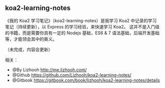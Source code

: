 ## koa2-learning-notes

《我的 Koa2 学习笔记》（koa2-learning-notes）是我学习 Koa2 中记录的学习笔记（持续更新），以 Express 的学习经验，来快速学习 Koa2。
这并不是入门级的书籍，而是需要你具有一定的 Nodejs 基础，ES6 & 7 语法基础，后端开发基础等，才能领会其中的奥义。

（未完成，内容会更新）

相关：
- @By Lizhooh http://me.lizhooh.com/
- @Github https://github.com/Lizhooh/koa2-learning-notes/
- @Gitbook https://gitbook.com/book/lizhooh/koa2-learning-notes/details


